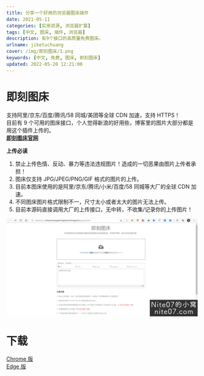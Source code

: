 ```yaml
---
title: 分享一个好用的浏览器图床插件
date: 2021-05-11
categories: [实用资源, 浏览器扩展]
tags: [中文, 图床, 插件, 浏览器]
description: 有9个接口的高质量免费图床。
urlname: jiketuchuang
cover: /img/即刻图床/1.png
keywords: [中文, 免费, 图床, 即刻图床]
updated: 2022-05-20 12:21:00
---
```


# 即刻图床

支持阿里/京东/百度/腾讯/58 同城/美团等全球 CDN 加速，支持 HTTPS！  
目前有 9 个可用的图床接口，个人觉得新浪的好用些，博客里的图片大部分都是用这个插件上传的。  
[**即刻图床官网**](https://jiketuchuang.com/)

**上传必读**

1.  禁止上传色情、反动、暴力等违法违规图片！造成的一切恶果由图片上传者承担！
2.  图床仅支持 JPG/JPEG/PNG/GIF 格式的图片的上传。
3.  目前本图床使用的是阿里/京东/腾讯/小米/百度/58 同城等大厂的全球 CDN 加速。
4.  不同图床图片格式限制不一，尺寸太小或者太大的图片无法上传。
5.  目前本源码直接调用大厂的上传接口，无中转，不收集/记录你的上传图片！

![](/img/即刻图床/2.png)

# 下载

[Chrome 版](https://chrome.google.com/webstore/detail/dckaeinoeaogebmhijpkpmacifmpgmcb)  
[Edge 版](https://microsoftedge.microsoft.com/addons/detail/kllmplaafdjmkomchpegnhananfnjdme)
